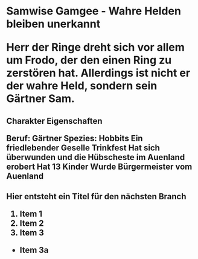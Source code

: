 <h1> Samwise Gamgee - Wahre Helden bleiben unerkannt

Herr der Ringe dreht sich vor allem um Frodo, der den einen Ring zu zerstören hat. Allerdings ist nicht er der wahre Held, sondern sein Gärtner Sam.

<h2> Charakter Eigenschaften

Beruf: Gärtner
Spezies: Hobbits
Ein friedlebender Geselle
Trinkfest
Hat sich überwunden und die Hübscheste im Auenland erobert
Hat 13 Kinder
Wurde Bürgermeister vom Auenland

<h2> Hier entsteht ein Titel für den nächsten Branch

1. Item 1
2. Item 2
3. Item 3
* Item 3a
